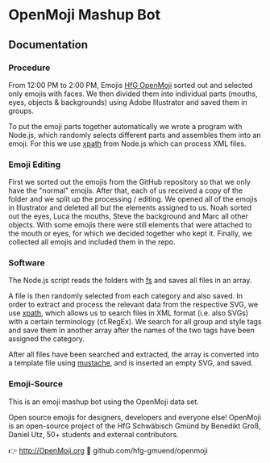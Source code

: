 # OpenMoji Mashup Bot

## Documentation
 
### Procedure
From 12:00 PM to 2:00 PM, Emojis [HfG OpenMoji](#emoji-source) sorted out and selected only emojis with faces.
We then divided them into individual parts (mouths, eyes, objects & backgrounds) using Adobe Illustrator and saved them in groups.

To put the emoji parts together automatically we wrote a program with Node.js,
which randomly selects different parts and assembles them into an emoji.
For this we use [xpath](https://www.npmjs.com/package/xpath) from Node.js which can process XML files.

### Emoji Editing
First we sorted out the emojis from the GitHub repository so that we only have the "normal" emojis.
After that, each of us received a copy of the folder and we split up the processing / editing.
We opened all of the emojis in Illustrator and deleted all but the elements assigned to us.
Noah sorted out the eyes, Luca the mouths, Steve the background and Marc all other objects.
With some emojis there were still elements that were attached to the mouth or eyes, for which we decided together who kept it.
Finally, we collected all emojis and included them in the repo.

### Software
The Node.js script reads the folders with [fs](https://www.npmjs.com/package/fs) and saves all files in an array.

A file is then randomly selected from each category and also saved.
In order to extract and process the relevant data from the respective SVG, we use [xpath](https://www.npmjs.com/package/xpath),
which allows us to search files in XML format (i.e. also SVGs) with a certain terminology (cf.RegEx).
We search for all group and style tags and save them in another array after the names of the two tags have been assigned the category.

After all files have been searched and extracted, the array is converted into a template file using [mustache](https://www.npmjs.com/package/mustache), and is inserted an empty SVG, and saved.


### Emoji-Source
This is an emoji mashup bot using the OpenMoji data set.

Open source emojis for designers, developers and everyone else! OpenMoji is an open-source project of the HfG Schwäbisch Gmünd by Benedikt Groß, Daniel Utz, 50+ students and external contributors.

👉 http://OpenMoji.org
🐙 github.com/hfg-gmuend/openmoji
